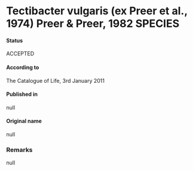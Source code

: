 # Tectibacter vulgaris (ex Preer et al., 1974) Preer & Preer, 1982 SPECIES

#### Status
ACCEPTED

#### According to
The Catalogue of Life, 3rd January 2011

#### Published in
null

#### Original name
null

### Remarks
null